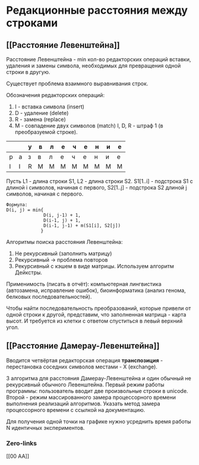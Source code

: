 # Редакционные расстояния между строками
## [[Расстояние Левенштейна]]
Расстояние Левенштейна - min кол-во редакторских операций вставки, удаления и замены символа, необходимых для превращения одной строки в другую.

Существует проблема взаимного выравнивания строк.

Обозначения редакторских операций:
1. I - вставка символа (insert)
2. D - удаление (delete)
3. R - замена (replace)
4. M - совпадение двух символов (match)
I, D, R - штраф 1 (в преобразуемой строке).

| | |у|в|л|е|ч|е|н|и|е|
|-|-|-|-|-|-|-|-|-|-|-|
|р|а|з|в|л|е|ч|е|н|и|е|
|I|I|R|M|M|M|M|M|M|M|M|

Пусть L1 - длина строки S1, L2 - длина строки S2.
S1\[1..i] - подстрока S1 с длиной i символов, начиная с первого, S2\[1..j] - подстрока S2 длиной j символов, начиная с первого.

```
Формула: 
D(i, j) = min{
			  D(i, j-1) + 1, 
			  D(i-1, j) + 1, 
			  D(i-1, j-1) + m(S1[i], S2[j])
			 }
```

Алгоритмы поиска расстояния Левенштейна:
1. Не рекурсивный (заполнить матрицу)
2. Рекурсивный -> проблема повторов
3. Рекурсивный с кэшем в виде матрицы. Используем алгоритм Дейкстры.

Применимость (писать в отчёт): компьютерная лингвистика (автозамена, исправление ошибок), биоинформатика (анализ генома, белковых последовательностей).

Чтобы найти последовательность преобразований, которые привели от одной строки к другой, представим, что заполненная матрица - карта высот. И требуется из клетки с ответом спуститься в левый верхний угол.

## [[Расстояние Дамерау-Левенштейна]]
Вводится четвёртая редакторская операция **транспозиция** - перестановка соседних символов местами - X (exchange). 

3 алгоритма для расстояния Дамерау-Левенштейна и один обычный не рекурсивный обычного Левенштейна. Первый режим работы программы: пользователь вводит две произвольные строки в unicode. Второй - режим массированного замера процессорного времени выполнения реализаций алгоритмов. Указать метод замера процессорного времени с ссылкой на документацию.

Для получения одной точки на графике нужно усреднить время работы N идентичных экспериментов.  

### Zero-links
[[00 АА]]
